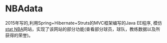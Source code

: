 # NBAdata

2015年写的,利用Spring+Hibernate+Struts的MVC框架编写的Java EE程序, 模仿[stat NBA](http://www.stat-nba.com/index.php)网站，实现了该网站的部分功能(查看部分球员，球队，教练数据以及所获得的荣誉)。
